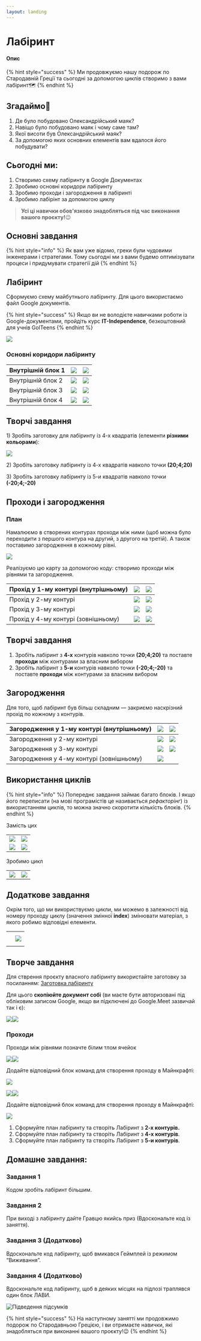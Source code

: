 ```yaml
---
layout: landing
---
```


# Лабіринт

#### Опис

{% hint style="success" %}
Ми продовжуємо нашу подорож по Стародавній Греції та сьогодні за допомогою циклів створимо з вами лабіринт🗺
{% endhint %}

## Згадаймо🤔

1. Де було побудовано Олександрійський маяк?&#x20;
2. Навіщо було побудовано маяк і чому саме там?&#x20;
3. Якої висоти був Олександрійський маяк?&#x20;
4. За допомогою яких основних елементів вам вдалося його побудувати?

## Сьогодні ми:

1. Створимо схему лабіринту в Google Документах
2. Зробимо основні коридори лабіринту
3. Зробимо проходи і загородження в лабіринті
4. Зробимо лабірінт за допомогою циклу

> **Усі ці навички обов'язково знадобляться під час виконання вашого проєкту!**😉

## Основні завдання

{% hint style="info" %}
Як вам уже відомо, греки були чудовими інженерами і стратегами. Тому сьогодні ми з вами будемо оптимізувати процеси і придумувати стратегії дій
{% endhint %}

## Лабіринт

Сформуємо схему майбутнього лабіринту. Для цього використаємо файл Google документів.

{% hint style="success" %}
Якщо ви не володієте навичками роботи із Google-документами, пройдіть курс **IT-Independence**, безкоштовний для учнів GoITeens
{% endhint %}

![](.gitbook/assets/labirint01.png)

### Основні коридори лабіринту

| Внутрішній блок 1 | ![](.gitbook/assets/44.png)       | ![](.gitbook/assets/labirint04.png)       |
| ----------------- | --------------------------------- | ----------------------------------------- |
| Внутрішній блок 2 | ![](<.gitbook/assets/45 (1).png>) | ![](<.gitbook/assets/labirint05 (1).png>) |
| Внутрішній блок 3 | ![](.gitbook/assets/46.png)       | ![](.gitbook/assets/labirint06.png)       |
| Внутрішній блок 4 | ![](<.gitbook/assets/47 (1).png>) | ![](.gitbook/assets/labirint07.png)       |

## Творчі завдання

1\) Зробіть заготовку для лабіринту із 4-х квадратів (елементи **різними кольорами**):

![](.gitbook/assets/labirint08.png)

2\) Зробіть заготовку лабіринту із 4-х квадратів навколо точки **(20;4;20)**

3\) Зробіть заготовку лабіринту із 5-и квадратів навколо точки **(-20;4;-20)**

## Проходи і загородження

### План

Намалюємо в створених контурах проходи між ними (щоб можна було переходити з першого контура на другий, з другого на третій). А також поставимо загородження в кожному рівні.

![](<.gitbook/assets/image (85).png>)

Реалізуємо цю карту за допомогою коду: створимо проходи між рівнями та загородження.

| Прохід у 1-му контурі (внутрішньому) | ![](<.gitbook/assets/48 (1).png>) | ![](<.gitbook/assets/image (115).png>) |
| ------------------------------------ | --------------------------------- | -------------------------------------- |
| Прохід у 2-му контурі                | ![](.gitbook/assets/49.png)       | ![](<.gitbook/assets/image (123).png>) |
| Прохід у 3-му контурі                | ![](.gitbook/assets/50.png)       | ![](<.gitbook/assets/image (127).png>) |
| Прохід у 4-му контурі (зовнішньому)  | ![](.gitbook/assets/51.png)       | ![](<.gitbook/assets/image (101).png>) |

## Творчі завдання

1. Зробіть лабіринт з **4-х** контурів навколо точки **(20;4;20)** та поставте **проходи** між контурами за власним вибором
2. Зробіть лабіринт з **5-и** контурів навколо точки **(-20;4;-20)** та поставте **проходи** між контурами за власним вибором

## Загородження

Для того, щоб лабіринт був більш складним — закриємо наскрізний прохід по кожному з контурів.



| Загородження у 1-му контурі (внутрішньому) | ![](.gitbook/assets/52.png) | ![](<.gitbook/assets/image (91).png>)  |
| ------------------------------------------ | --------------------------- | -------------------------------------- |
| Загородження у 2-му контурі                | ![](.gitbook/assets/53.png) | ![](<.gitbook/assets/image (113).png>) |
| Загородження у 3-му контурі                | ![](.gitbook/assets/54.png) | ![](<.gitbook/assets/image (94).png>)  |
| Загородження у 4-му контурі (зовнішньому)  | ![](.gitbook/assets/55.png) |                                        |

## Використання циклів

{% hint style="info" %}
Попереднє завдання займає багато блоків. І якщо його переписати (на мові програмістів це називається _рефакторінг_) із використанням циклів, то можна значно скоротити кількість блоків.
{% endhint %}

Замість цих

|                                   |                             |
| --------------------------------- | --------------------------- |
| ![](<.gitbook/assets/44 (1).png>) | ![](.gitbook/assets/45.png) |
| ![](<.gitbook/assets/46 (1).png>) | ![](.gitbook/assets/47.png) |

Зробимо цикл

|                             |                                        |
| --------------------------- | -------------------------------------- |
| ![](.gitbook/assets/56.png) | ![](<.gitbook/assets/image (125).png>) |

## Додаткове завдання

Окрім того, що ми використвуємо цикли, ми можемо в залежності від номеру проходу циклу (значення змінної **index**) змінювати матеріал, з якого робимо відповідні елементи.

|                                                                                               |                                        |
| --------------------------------------------------------------------------------------------- | -------------------------------------- |
| <p><img src=".gitbook/assets/57.png" alt=""><br><img src=".gitbook/assets/58.png" alt=""></p> | ![](<.gitbook/assets/image (116).png>) |

## Творче завдання

Для стврення проєкту власного лабіринту використайте заготовку за посиланням: [Заготовка лабіринту](https://docs.google.com/spreadsheets/d/1YTkfpzDfgZiIFWdcG07Nmok5ZMHS7TFatgf3W-VLPBY/edit#gid=1625087866)

Для цього **скопіюйте документ собі** (ви маєте бути авторизовані під обліковим записом Google, якщо ви підключені до Google.Meet зазвичай так і є):

![](<.gitbook/assets/image (137).png>)![](<.gitbook/assets/image (183).png>)

### Проходи

Проходи між рівнями позначте білим тлом ячейок

![](<.gitbook/assets/image (96).png>)![](<.gitbook/assets/image (134).png>)

Додайте відповідний блок команд для створення проходу в Майнкрафті:

![](.gitbook/assets/59.png)

![](<.gitbook/assets/image (107).png>)![](<.gitbook/assets/image (88).png>)

Додайте відповідний блок команд для створення проходу в Майнкрафті:

![](.gitbook/assets/60.png)

1. Сформуйте план лабіринту та створіть Лабіринт з **2-х контурів.**
2. Сформуйте план лабіринту та створіть Лабіринт з **4-х контурів**.
3. Сформуйте план лабіринту та створіть Лабіринт з **5-и контурів**.

## Домашне завдання:

### Завдання 1

Кодом зробіть лабіринт більшим.

### Завдання 2

При виході з лабіринту дайте Гравцю якийсь приз (Вдоскональте код із заняття).

### Завдання 3 (Додатково)

Вдоскональте код лабіринту, щоб вмикався Геймплей із режимом “Виживання”.

### Завдання 4 (Додатково)

Вдоскональте код лабіринту, щоб в деяких місцях на підлозі траплявся один блок ЛАВИ.

![Підведення підсумків](<.gitbook/assets/Group 2430.png>)

{% hint style="success" %}
На наступному занятті ми продовжимо подорож по Стародавньою Грецією, і ви отримаєте навички, які знадобляться при виконанні вашого проєкту!😉
{% endhint %}
